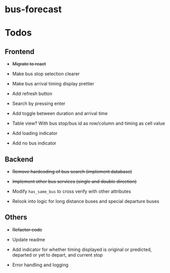 # bus-forecast

# Todos

## Frontend

- ~~Migrate to react~~

- Make bus stop selection clearer

- Make bus arrival timing display prettier

- Add refresh button

- Search by pressing enter

- Add toggle between duration and arrival time

- Table view? With bus stop/bus id as row/column and timing as cell value

- Add loading indicator

- Add no bus indicator

## Backend

- ~~Remove hardcoding of bus search (implement database)~~

- ~~Implement other bus services (single and double direction)~~

- Modify `has_same_bus` to cross verify with other attributes

- Relook into logic for long distance buses and special departure buses

## Others

- ~~Refactor code~~

- Update readme

- Add indicator for whether timing displayed is original or predicted, departed or yet to depart, and current stop

- Error handling and logging